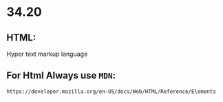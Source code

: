 # 34.20

## HTML:
Hyper text markup language

## For Html Always use `MDN`:
```
https://developer.mozilla.org/en-US/docs/Web/HTML/Reference/Elements
```